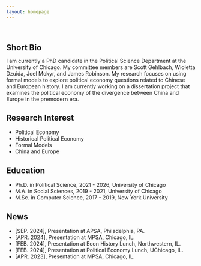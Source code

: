 ```yaml
---
layout: homepage
---
```


<h1 id="about-me"></h1>

<h2 style="margin: 60px 0px 10px;">Short Bio</h2>

I am currently a PhD candidate in the Political Science Department at the University of Chicago. My committee members are Scott Gehlbach, Wioletta Dzuida, Joel Mokyr, and James Robinson. My research focuses on using formal models to explore political economy questions related to Chinese and European history. I am currently working on a dissertation project that examines the political economy of the divergence between China and Europe in the premodern era.

## Research Interest

- Political Economy 
- Historical Political Economy
- Formal Models
- China and Europe

## Education
- Ph.D. in Political Science, 2021 - 2026, University of Chicago
- M.A. in Social Sciences, 2019 - 2021, University of Chicago
- M.Sc. in Computer Science, 2017 - 2019, New York University

## News
- [SEP. 2024], Presentation at APSA, Philadelphia, PA.
- [APR. 2024], Presentation at MPSA, Chicago, IL.
- [FEB. 2024], Presentation at Econ History Lunch, Northwestern, IL.
- [FEB. 2024], Presentation at Political Economy Lunch, UChicago, IL.
- [APR. 2023], Presentation at MPSA, Chicago, IL.
